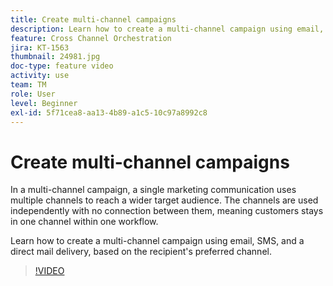 ```yaml
---
title: Create multi-channel campaigns
description: Learn how to create a multi-channel campaign using email, SMS, and a direct mail delivery, based on the recipient's preferred channel.
feature: Cross Channel Orchestration
jira: KT-1563
thumbnail: 24981.jpg
doc-type: feature video
activity: use
team: TM
role: User
level: Beginner
exl-id: 5f71cea8-aa13-4b89-a1c5-10c97a8992c8
---
```

# Create multi-channel campaigns

In a multi-channel campaign, a single marketing communication uses multiple channels to reach a wider target audience. The channels are used independently with no connection between them, meaning customers stays in one channel within one workflow.

Learn how to create a multi-channel campaign using email, SMS, and a direct mail delivery, based on the recipient's preferred channel.

>[!VIDEO](https://video.tv.adobe.com/v/24981?quality=12&learn=on)
